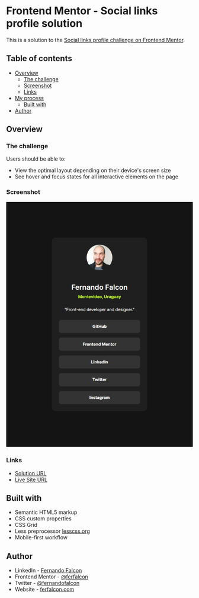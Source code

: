 # Frontend Mentor - Social links profile solution

This is a solution to the [Social links profile challenge on Frontend Mentor](https://www.frontendmentor.io/challenges/social-links-profile-UG32l9m6dQ).

## Table of contents

- [Overview](#overview)
  - [The challenge](#the-challenge)
  - [Screenshot](#screenshot)
  - [Links](#links)
- [My process](#my-process)
  - [Built with](#built-with)
- [Author](#author)

## Overview

### The challenge

Users should be able to:

- View the optimal layout depending on their device's screen size
- See hover and focus states for all interactive elements on the page

### Screenshot

![](./screenshot.png)

### Links

- [Solution URL](https://github.com/ferfalcon/social-links-profile/)
- [Live Site URL](https://ferfalcon.github.io/social-links-profile/)

## Built with

- Semantic HTML5 markup
- CSS custom properties
- CSS Grid
- Less preprocessor [lesscss.org](https://lesscss.org/)
- Mobile-first workflow

## Author

- LinkedIn - [Fernando Falcon](https://www.linkedin.com/in/fernandofalcon/)
- Frontend Mentor - [@ferfalcon](https://www.frontendmentor.io/profile/ferfalcon/)
- Twitter - [@fernandofalcon](https://www.twitter.com/fernandofalcon/)
- Website - [ferfalcon.com](http://ferfalcon.com/)